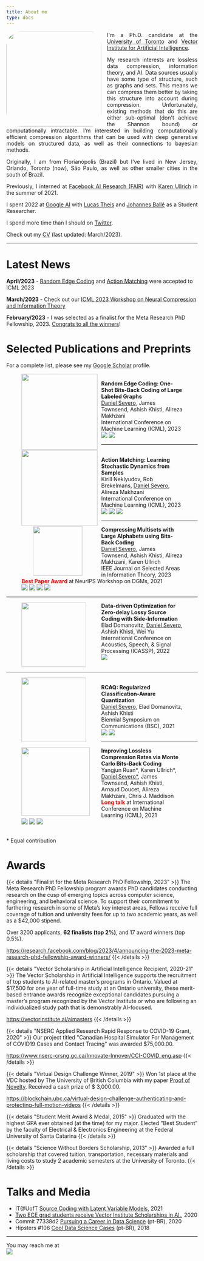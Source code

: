 ```yaml
---
title: About me
type: docs
---
```

<img src="https://pt.gravatar.com/userimage/15577563/38e9687aa5f0ef079938dd6aba330805.png?size=300" style="border-radius: 15%; float: left; padding-right: 15px" width="250">
<div style="text-align: justify">
I'm a Ph.D. candidate at the <a href="https://www.ece.utoronto.ca/">University of Toronto</a> and <a href="https://vectorinstitute.ai/">Vector Institute for Artificial Intelligence</a>. 

My research interests are lossless data compression, information theory, and AI. Data sources usually have some type of structure, such as graphs and sets. This means we can compress them better by taking this structure into account during compression. Unfortunately, existing methods that do this are either sub-optimal (don't achieve the Shannon bound) or computationally intractable. I’m interested in building computationally efficient compression algorithms that can be used with deep generative models on structured data, as well as their connections to bayesian methods.

Originally, I am from Florianópolis (Brazil) but I've lived in New Jersey, Orlando, Toronto (now), São Paulo, as well as other smaller cities in the south of Brazil.

Previously, I interned at [Facebook AI Research (FAIR)](https://ai.facebook.com/) with [Karen Ullrich](https://karenullrich.info/) in the summer of 2021.

I spent 2022 at [Google AI](https://ai.google/) with [Lucas Theis](http://theis.io/) and [Johannes Ballé](https://balle.io/) as a Student Researcher.

I spend more time than I should on [Twitter](https://twitter.com/_dsevero).

Check out my [CV](https://dsevero.com/cv.pdf) (last updated: March/2023).
</div>

---

# Latest News
**April/2023** - [Random Edge Coding](https://arxiv.org/abs/2305.09705) and [Action Matching](https://arxiv.org/abs/2210.06662) were accepted to ICML 2023

**March/2023** - Check out our [ICML 2023 Workshop on Neural Compression and Information Theory](https://neuralcompression.github.io/workshop23)

**February/2023** - I was selected as a finalist for the Meta Research PhD Fellowship, 2023. [Congrats to all the winners](https://research.facebook.com/blog/2023/4/announcing-the-2023-meta-research-phd-fellowship-award-winners/)!

# Selected Publications and Preprints
For a complete list, please see my [Google Scholar](https://scholar.google.com/citations?user=5bQjLz4AAAAJ&hl=en) profile.

<figure>
  <img src="rec.svg" style="float: left; margin-right: 10px; width: 200px;">
  <figcaption>
    <br>
    <b>Random Edge Coding: One-Shot Bits-Back Coding of Large Labeled Graphs</b><br>
    <u>Daniel Severo</u>, James Townsend, Ashish Khisti, Alireza Makhzani<br>
    International Conference on Machine Learning (ICML), 2023 <br>
    <a href="https://arxiv.org/abs/2305.09705"><img src="https://img.shields.io/badge/arXiv-b31b1b.svg?style=flat"></a>
    <a href="https://github.com/dsevero/Random-Edge-Coding"><img src="https://img.shields.io/badge/code-grey.svg?logo=github&style=flat"></a>
    <br>
  </figcaption>
</figure>

---
<figure>
  <img src="am-thumbnail.png" style="float: left; margin-right: 10px; width: 200px;">
  <figcaption>
    <br>
    <b>Action Matching: Learning Stochastic Dynamics from Samples</b><br>
    Kirill Neklyudov, Rob Brekelmans, <u>Daniel Severo</u>, Alireza Makhzani<br>
    International Conference on Machine Learning (ICML), 2023 <br>
    <a href="https://arxiv.org/abs/2210.06662"><img src="https://img.shields.io/badge/arXiv-b31b1b.svg?style=flat"></a>
    <a href="https://github.com/necludov/jam"><img src="https://img.shields.io/badge/code-grey.svg?logo=github&style=flat"></a>
    <a href="https://www.youtube.com/watch?v=35uEI5ryDRQ"><img src="https://img.shields.io/badge/video-0A75AD.svg?logo=youtube&style=flat"></a>
    <br>
  </figcaption>
</figure>

---
<figure>
  <img src="bbms-thumbnail-pop.png" style="float: left; margin-left: 30px; margin-right: 50px; width: 130px;">
  <figcaption>
    <b>Compressing Multisets with Large Alphabets using Bits-Back Coding</b><br>
    <u>Daniel Severo</u>, James Townsend, Ashish Khisti, Alireza Makhzani, Karen Ullrich<br>
    IEEE Journal on Selected Areas in Information Theory, 2023<br>
    <span style="color:red"><b>Best Paper Award</b></span> at NeurIPS Workshop on DGMs, 2021<br>
    <a href="https://arxiv.org/abs/2107.09202"><img src="https://img.shields.io/badge/arXiv-b31b1b.svg?style=flat"></a>
    <a href="https://github.com/facebookresearch/multiset-compression"><img src="https://img.shields.io/badge/code-grey.svg?logo=github&style=flat"></a>
    <a href="https://youtube.com/watch?v=Gwf9_t-JjsQ"><img src="https://img.shields.io/badge/video-0A75AD.svg?logo=youtube&style=flat"></a>
    <a href="https://dsevero.com/severo-townsend-dcc22-multisets.pdf"><img src="https://img.shields.io/badge/slides-065535.svg?logo=latex&style=flat"></a>
    <br>
  </figcaption>
</figure>

---
<figure>
  <img src="wyner-thumbnail-2.png" style="float: left; margin-right: 40px; width: 170px;">
  <figcaption>
    <b>Data-driven Optimization for Zero-delay Lossy Source Coding with Side-Information</b><br>
    Elad Domanovitz, <u>Daniel Severo</u>, Ashish Khisti, Wei Yu<br>
    International Conference on Acoustics, Speech, & Signal Processing (ICASSP), 2022<br>
    <a href="https://ieeexplore.ieee.org/document/9747823"><img src="https://img.shields.io/badge/IEEE-blue.svg?style=flat"></a>
    <br>
    <br>
  </figcaption>
</figure>

---
<figure>
  <img src="rcaq-thumbnail-2.png" style="float: left; margin-right: 40px; width: 170px;">
  <figcaption>
    <br>
    <b>RCAQ: Regularized Classification-Aware Quantization</b><br>
    <u>Daniel Severo</u>, Elad Domanovitz, Ashish Khisti<br>
    Biennial Symposium on Communications (BSC), 2021<br>
    <a href="https://arxiv.org/abs/2107.09716"><img src="https://img.shields.io/badge/arXiv-b31b1b.svg?style=flat"></a>
    <a href="https://github.com/dsevero/rcaq"><img src="https://img.shields.io/badge/code-grey.svg?logo=github&style=flat"></a>
    <br>
  </figcaption>
</figure>

---
<figure>
  <img src="mcbits-thumbnail-2.png" style="float: left; margin-right: 30px; width: 180px;">
  <figcaption>
    <b>Improving Lossless Compression Rates via Monte Carlo Bits-Back Coding</b><br>
    Yangjun Ruan*, Karen Ullrich*, <u>Daniel Severo*</u>, James Townsend, Ashish Khisti, Arnaud Doucet, Alireza Makhzani, Chris J. Maddison<br>
    <span style="color:red"><b>Long talk</b></span> at International Conference on Machine Learning (ICML), 2021<br>
    <a href="https://arxiv.org/abs/2102.11086"><img src="https://img.shields.io/badge/arXiv-b31b1b.svg?style=flat"></a>
    <a href="https://github.com/ryoungj/mcbits"><img src="https://img.shields.io/badge/code-grey.svg?logo=github&style=flat"></a>
    <a href="https://slideslive.com/38958684/improving-lossless-compression-rates-via-monte-carlo-bitsback-coding?ref=speaker-25566-latest&locale=e"><img src="https://img.shields.io/badge/video-0A75AD.svg?logo=slides&style=flat"></a>
    <br>
  </figcaption>
</figure>

\
\* Equal contribution

# Awards
{{< details "Finalist for the Meta Research PhD Fellowship, 2023" >}}
The Meta Research PhD Fellowship program awards PhD candidates conducting research on the cusp of emerging topics across computer science, engineering, and behavioral science. To support their commitment to furthering research in some of Meta’s key interest areas, Fellows receive full coverage of tuition and university fees for up to two academic years, as well as a $42,000 stipend.

Over 3200 applicants, **62 finalists (top 2%)**, and 17 award winners (top 0.5%).

https://research.facebook.com/blog/2023/4/announcing-the-2023-meta-research-phd-fellowship-award-winners/
{{< /details >}}

{{< details "Vector Scholarship in Artificial Intelligence Recipient, 2020-21" >}}
The Vector Scholarship in Artificial Intelligence supports the recruitment of top students to AI-related master’s programs in Ontario. Valued at $17,500 for one year of full-time study at an Ontario university, these merit-based entrance awards recognize exceptional candidates pursuing a master’s program recognized by the Vector Institute or who are following an individualized study path that is demonstrably AI-focused.

https://vectorinstitute.ai/aimasters
{{< /details >}}

{{< details "NSERC Applied Research Rapid Response to COVID-19 Grant, 2020" >}}
Our project titled "Canadian Hospital Simulator For Management of COVID19 Cases and Contact Tracing" was awarded \$75,000.00.

https://www.nserc-crsng.gc.ca/Innovate-Innover/CCI-COVID_eng.asp
{{< /details >}}

{{< details "Virtual Design Challenge Winner, 2019" >}}
Won 1st place at the VDC hosted by The University of British Columbia with my paper [Proof of Novelty](https://doi.org/10.6084/m9.figshare.10324883.v1). Received a cash prize of $ 3,000.00.

https://blockchain.ubc.ca/virtual-design-challenge-authenticating-and-protecting-full-motion-videos
{{< /details >}}

{{< details "Student Merit Award & Medal, 2015" >}}
Graduated with the highest GPA ever obtained (at the time) for my major. Elected ”Best Student” by the faculty of Electrical & Electronics Engineering at the Federal University of Santa Catarina
{{< /details >}}

{{< details "Science Without Borders Scholarship, 2013" >}}
Awarded a full scholarship that covered tuition, transportation, necessary materials and living costs to study 2 academic semesters at the University of Toronto.
{{< /details >}}

# Talks and Media
- IT@UofT [Source Coding with Latent Variable Models](https://itatuoft.wordpress.com/2021/05/05/source-coding-with-latent-variable-models/), 2021
- [Two ECE grad students receive Vector Institute Scholarships in AI.](https://www.ece.utoronto.ca/news/two-ece-grad-students-receive-vector-institute-scholarships-in-ai/), 2020
- Commit 77338d2 [Pursuing a Career in Data Science](https://anchor.fm/codenationdev/episodes/77338d2---Seguindo-carreira-em-Data-Science-eal947) (pt-BR), 2020
- Hipsters \#106 [Cool Data Science Cases](https://hipsters.tech/casos-bacanas-de-data-science-hipsters-106/) (pt-BR), 2018
---

You may reach me at <img src="email.png" style="display: block; max-width: 350px; width: auto; height: auto">
</img>
